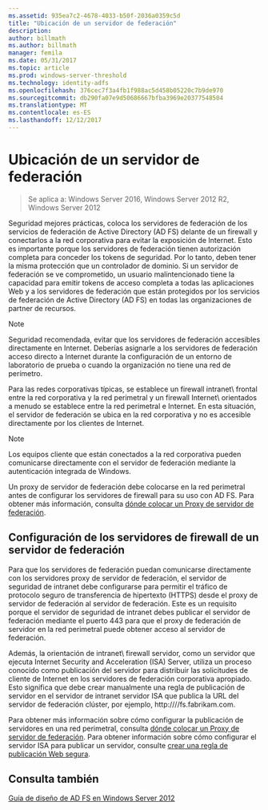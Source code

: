 ```yaml
---
ms.assetid: 935ea7c2-4678-4033-b50f-2036a0359c5d
title: "Ubicación de un servidor de federación"
description: 
author: billmath
ms.author: billmath
manager: femila
ms.date: 05/31/2017
ms.topic: article
ms.prod: windows-server-threshold
ms.technology: identity-adfs
ms.openlocfilehash: 376cec7f3a4fb1f988ac5d458b05220c7b9de970
ms.sourcegitcommit: db290fa07e9d50686667bfba3969e20377548504
ms.translationtype: MT
ms.contentlocale: es-ES
ms.lasthandoff: 12/12/2017
---
```

# <a name="where-to-place-a-federation-server"></a>Ubicación de un servidor de federación

>Se aplica a: Windows Server 2016, Windows Server 2012 R2, Windows Server 2012

Seguridad mejores prácticas, coloca los servidores de federación de los servicios de federación de Active Directory \(AD FS\) delante de un firewall y conectarlos a la red corporativa para evitar la exposición de Internet. Esto es importante porque los servidores de federación tienen autorización completa para conceder los tokens de seguridad. Por lo tanto, deben tener la misma protección que un controlador de dominio. Si un servidor de federación se ve comprometido, un usuario malintencionado tiene la capacidad para emitir tokens de acceso completa a todas las aplicaciones Web y a los servidores de federación que están protegidos por los servicios de federación de Active Directory \(AD FS\) en todas las organizaciones de partner de recursos.  
  
> [!NOTE]  
> Seguridad recomendada, evitar que los servidores de federación accesibles directamente en Internet. Deberías asignarle a los servidores de federación acceso directo a Internet durante la configuración de un entorno de laboratorio de prueba o cuando la organización no tiene una red de perímetro.  
  
Para las redes corporativas típicas, se establece un firewall intranet\ frontal entre la red corporativa y la red perimetral y un firewall Internet\ orientados a menudo se establece entre la red perimetral e Internet. En esta situación, el servidor de federación se ubica en la red corporativa y no es accesible directamente por los clientes de Internet.  
  
> [!NOTE]  
> Los equipos cliente que están conectados a la red corporativa pueden comunicarse directamente con el servidor de federación mediante la autenticación integrada de Windows.  
  
Un proxy de servidor de federación debe colocarse en la red perimetral antes de configurar los servidores de firewall para su uso con AD FS. Para obtener más información, consulta [dónde colocar un Proxy de servidor de federación](Where-to-Place-a-Federation-Server-Proxy.md).  
  
## <a name="configuring-your-firewall-servers-for-a-federation-server"></a>Configuración de los servidores de firewall de un servidor de federación  
Para que los servidores de federación puedan comunicarse directamente con los servidores proxy de servidor de federación, el servidor de seguridad de intranet debe configurarse para permitir el tráfico de protocolo seguro de transferencia de hipertexto \(HTTPS\) desde el proxy de servidor de federación al servidor de federación. Este es un requisito porque el servidor de seguridad de intranet debes publicar el servidor de federación mediante el puerto 443 para que el proxy de federación de servidor en la red perimetral puede obtener acceso al servidor de federación.  
  
Además, la orientación de intranet\ firewall servidor, como un servidor que ejecuta Internet Security and Acceleration \(ISA\) Server, utiliza un proceso conocido como publicación del servidor para distribuir las solicitudes de cliente de Internet en los servidores de federación corporativa apropiado. Esto significa que debe crear manualmente una regla de publicación de servidor en el servidor de intranet servidor ISA que publica la URL del servidor de federación clúster, por ejemplo, http:///\/fs.fabrikam.com.  
  
Para obtener más información sobre cómo configurar la publicación de servidores en una red perimetral, consulta [dónde colocar un Proxy de servidor de federación](Where-to-Place-a-Federation-Server-Proxy.md). Para obtener información sobre cómo configurar el servidor ISA para publicar un servidor, consulte [crear una regla de publicación Web segura](https://go.microsoft.com/fwlink/?LinkId=75182).  
  
## <a name="see-also"></a>Consulta también
[Guía de diseño de AD FS en Windows Server 2012](AD-FS-Design-Guide-in-Windows-Server-2012.md)
